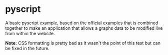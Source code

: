 # pyscript

A basic pyscript example, based on the official examples that is combined together to make an application that allows a graphs data to be modified live from within the website.

**Note:** CSS formatting is pretty bad as it wasn't the point of this test but can be fixed in the future. 
